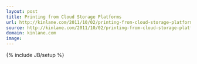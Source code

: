 ```yaml
---
layout: post
title: Printing from Cloud Storage Platforms
url: http://kinlane.com/2011/10/02/printing-from-cloud-storage-platforms/
source: http://kinlane.com/2011/10/02/printing-from-cloud-storage-platforms/
domain: kinlane.com
image: 
---
```

{% include JB/setup %}